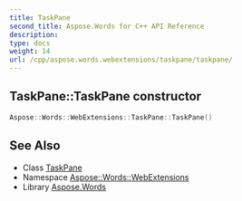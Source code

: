 ```yaml
---
title: TaskPane
second_title: Aspose.Words for C++ API Reference
description: 
type: docs
weight: 14
url: /cpp/aspose.words.webextensions/taskpane/taskpane/
---
```

## TaskPane::TaskPane constructor




```cpp
Aspose::Words::WebExtensions::TaskPane::TaskPane()
```

## See Also

* Class [TaskPane](../)
* Namespace [Aspose::Words::WebExtensions](../../)
* Library [Aspose.Words](../../../)
